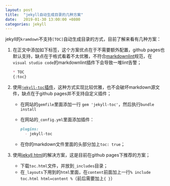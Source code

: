 ```yaml
---
layout: post
title:  "jekyll自动生成目录的几种方案"
date:   2019-01-30 13:00:00 +0800
categories: jekyll
---
```


jekyll的`kramdown`不支持`[TOC]`自动生成目录的方式，目前了解来看有几种方案：

1. 在正文中添加如下标签，这个方案优点在于不需要额外配置，github pages也默认支持，缺点在于格式看着不太优雅，不符合[markdownlint](https://github.com/DavidAnson/markdownlint)规范，在`visual studio code`的markdownlint插件下会导致一堆lint告警；

   ```markdown
   * TOC
   {:toc}
   ```

2. 使用[`jekyll-toc`插件](https://github.com/toshimaru/jekyll-toc)，这种方式实现比较优雅，也不会破坏markdown源文件，缺点在于github pages并不支持自定义插件；

   - 在网站的`gemfile`里面添加一行 `gem 'jekyll-toc'`，然后执行`bundle install`
   - 在网站的`_config.yml`里面添加插件：

     ```markdown
     plugins:
       - jekyll-toc
     ```

   - 在你的markdown文件里面的头部分加上`toc: true`；

3. 使用[jekyll html](https://github.com/allejo/jekyll-toc)的解决方案，这是目前在github pages下推荐的方案；

   - 下载`toc.html`文件，并放到`_includes`目录；
   - 在`_layouts`下用到的`html`里面，在`content`前面加上一行`% include toc.html html=content %`（前后需要加上`{ }`）

